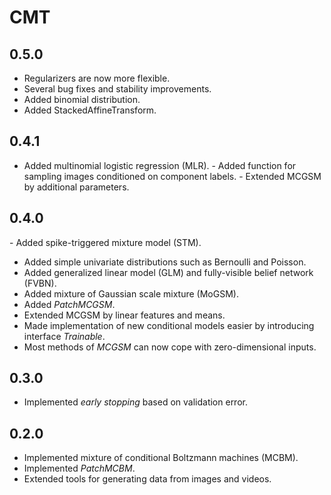 # CMT

## 0.5.0

- Regularizers are now more flexible.
- Several bug fixes and stability improvements.
- Added binomial distribution.
- Added StackedAffineTransform.

## 0.4.1

- Added multinomial logistic regression (MLR).
- Added function for sampling images conditioned on component labels.
- Extended MCGSM by additional parameters.

## 0.4.0

- Added spike-triggered mixture model (STM).
- Added simple univariate distributions such as Bernoulli and Poisson.
- Added generalized linear model (GLM) and fully-visible belief network (FVBN).
- Added mixture of Gaussian scale mixture (MoGSM).
- Added *PatchMCGSM*.
- Extended MCGSM by linear features and means.
- Made implementation of new conditional models easier by introducing interface *Trainable*.
- Most methods of *MCGSM* can now cope with zero-dimensional inputs.

## 0.3.0

- Implemented *early stopping* based on validation error.

## 0.2.0

- Implemented mixture of conditional Boltzmann machines (MCBM).
- Implemented *PatchMCBM*.
- Extended tools for generating data from images and videos.

